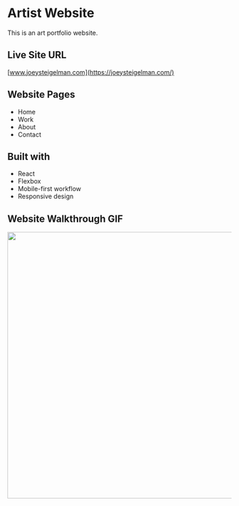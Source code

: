# Artist Website

This is an art portfolio website. 

## Live Site URL
[www.joeysteigelman.com](https://joeysteigelman.com/)

## Website Pages
- Home
- Work
- About
- Contact

## Built with

- React
- Flexbox
- Mobile-first workflow
- Responsive design

## Website Walkthrough GIF

<img src="https://i.imgur.com/R0B4Dax.gif" width="600" />
